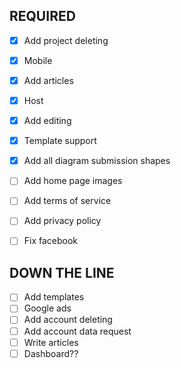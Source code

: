 ## REQUIRED
- [x] Add project deleting
- [x] Mobile
- [x] Add articles
- [x] Host
- [x] Add editing
- [x] Template support
- [x] Add all diagram submission shapes

- [ ] Add home page images

- [ ] Add terms of service
- [ ] Add privacy policy
- [ ] Fix facebook

## DOWN THE LINE
- [ ] Add templates
- [ ] Google ads
- [ ] Add account deleting
- [ ] Add account data request
- [ ] Write articles
- [ ] Dashboard??